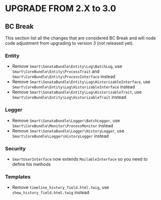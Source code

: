 UPGRADE FROM 2.X to 3.0
===================

## BC Break

This section list all the changes that are considered BC Break and will node code adjustment from upgrading to version 3 (not released yet).

### Entity

- Remove `Smart\SonataBundle\Entity\Log\BatchLog`, use `Smart\CoreBundle\Entity\ProcessTrait` and `Smart\CoreBundle\Entity\ProcessInterface` instead
- Remove `Smart\SonataBundle\Entity\Log\HistorizableInterface`, use `Smart\CoreBundle\Entity\Log\HistorizableInterface` instead
- Remove `Smart\SonataBundle\Entity\Log\HistorizableTrait`, use `Smart\CoreBundle\Entity\Log\HistorizableTrait` instead

### Logger

- Remove `Smart\SonataBundle\Logger\BatchLogger`, use `Smart\CoreBundle\Monitor\ProcessMonitor` instead
- Remove `Smart\SonataBundle\Logger\HistoryLogger`, use `Smart\CoreBundle\Logger\HistoryLogger` instead

### Security

- `SmartUserInterface` now extends `MailableInterface` so you need to define his methods

### Templates

- Remove `timeline_history_field.html.twig`, use `show_history_field.html.twig` instead
